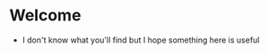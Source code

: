 #                                                                                                 Welcome
- I don't know what you'll find but I hope something here is useful
